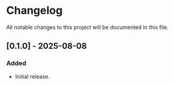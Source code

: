 # Changelog

All notable changes to this project will be documented in this file.

## [0.1.0] - 2025-08-08
### Added
- Initial release.

